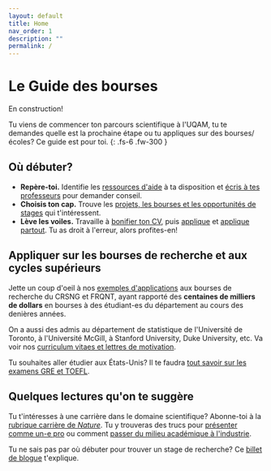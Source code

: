 ```yaml
---
layout: default
title: Home
nav_order: 1
description: ""
permalink: /
---
```


# Le Guide des bourses

En construction!

Tu viens de commencer ton parcours scientifique à l'UQAM, tu te demandes quelle est la prochaine étape ou tu appliques sur des bourses/écoles? Ce guide est pour toi. {: .fs-6 .fw-300 }

## Où débuter?
 - **Repère-toi.** Identifie les [ressources d'aide]() à ta disposition et [écris à tes professeurs]() pour demander conseil.
 - **Choisis ton cap.** Trouve les [projets, les bourses et les opportunités de stages]() qui t'intéressent. 
 - **Lève les voiles.** Travaille à [bonifier ton CV](), puis [applique]() et [applique partout](). Tu as droit à l'erreur, alors profites-en!
 
 ## Appliquer sur les bourses de recherche et aux cycles supérieurs

Jette un coup d'oeil à nos [exemples d'applications]() aux bourses de recherche du CRSNG et FRQNT, ayant rapporté des **centaines de milliers de dollars** en bourses à des étudiant-es du département au cours des denières années.
  
On a aussi des admis au département de statistique de l'Université de Toronto, à l'Université McGill, à Stanford University, Duke University, etc. Va voir nos [curriculum vitaes et lettres de motivation]().

Tu souhaites aller étudier aux États-Unis? Il te faudra [tout savoir sur les examens GRE et TOEFL]().

## Quelques lectures qu'on te suggère

Tu t'intéresses à une carrière dans le domaine scientifique? Abonne-toi à la [rubrique carrière de *Nature*](https://www.nature.com/nature/articles?type=career-column). Tu y trouveras des trucs pour [présenter comme un-e pro](https://www.nature.com/articles/d41586-019-01041-9) ou comment [passer du milieu académique à l'industrie](https://www.nature.com/articles/d41586-019-00692-y).

Tu ne sais pas par où débuter pour trouver un stage de recherche? Ce [billet de blogue](https://macrogrrrls.wordpress.com/2018/10/09/women-in-undergraduate-degrees-this-is-how-to-get-research-experience/) t'explique.
